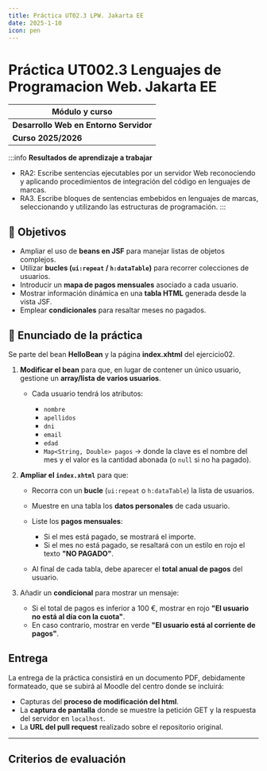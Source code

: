 ```yaml
---
title: Práctica UT02.3 LPW. Jakarta EE
date: 2025-1-10
icon: pen
---
```


# Práctica UT002.3 Lenguajes de Programacion Web. Jakarta EE

| Módulo y curso |
| --- |
| **Desarrollo Web en Entorno Servidor** |
|**Curso 2025/2026**|

:::info
**Resultados de aprendizaje a trabajar**
 * RA2: Escribe sentencias ejecutables por un servidor Web reconociendo y aplicando procedimientos de integración del código en lenguajes de marcas. 
 * RA3. Escribe bloques de sentencias embebidos en lenguajes de marcas, seleccionando y utilizando las estructuras de programación.
:::

## 🎯 Objetivos

* Ampliar el uso de **beans en JSF** para manejar listas de objetos complejos.
* Utilizar **bucles (`ui:repeat` / `h:dataTable`)** para recorrer colecciones de usuarios.
* Introducir un **mapa de pagos mensuales** asociado a cada usuario.
* Mostrar información dinámica en una **tabla HTML** generada desde la vista JSF.
* Emplear **condicionales** para resaltar meses no pagados.

## 📝 Enunciado de la práctica

Se parte del bean **HelloBean** y la página **index.xhtml** del ejercicio02.

1. **Modificar el bean** para que, en lugar de contener un único usuario, gestione un **array/lista de varios usuarios**.

   * Cada usuario tendrá los atributos:

     * `nombre`
     * `apellidos`
     * `dni`
     * `email`
     * `edad`
     * `Map<String, Double> pagos` → donde la clave es el nombre del mes y el valor es la cantidad abonada (o `null` si no ha pagado).

2. **Ampliar el `index.xhtml`** para que:

   * Recorra con un **bucle** (`ui:repeat` o `h:dataTable`) la lista de usuarios.
   * Muestre en una tabla los **datos personales** de cada usuario.
   * Liste los **pagos mensuales**:

     * Si el mes está pagado, se mostrará el importe.
     * Si el mes no está pagado, se resaltará con un estilo en rojo el texto **"NO PAGADO"**.
   * Al final de cada tabla, debe aparecer el **total anual de pagos** del usuario.

3. Añadir un **condicional** para mostrar un mensaje:

   * Si el total de pagos es inferior a 100 €, mostrar en rojo **"El usuario no está al día con la cuota"**.
   * En caso contrario, mostrar en verde **"El usuario está al corriente de pagos"**.

## Entrega

La entrega de la práctica consistirá en un documento PDF, debidamente formateado, que se subirá al Moodle del centro donde se incluirá:
  
* Capturas del **proceso de modificación del html**.
* La **captura de pantalla** donde se muestre la petición GET y la respuesta del servidor en `localhost`.
* La **URL del pull request** realizado sobre el repositorio original.

---

## Criterios de evaluación